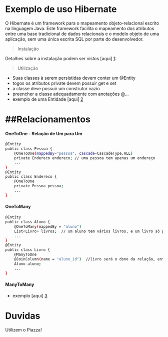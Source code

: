 Exemplo de uso Hibernate
=========

O Hibernate é um framework para o mapeamento objeto-relacional escrito na linguagem Java. Este framework facilita o mapeamento dos atributos entre uma base tradicional de dados relacionais e o modelo objeto de uma aplicação, sem uma única escrita SQL por parte do desenvolvedor.

> Instalação

Detalhes sobre a instalação podem ser vistos [aqui] [1]:


> Utilização

- Suas classes à serem persistidas devem conter um @Entity
- togos os atributos private devem possuir get e set
- a classe deve possuir um construtor vazio
- preencher a classe adequadamente com anotações @...
- exemplo de uma Entidade [aqui] [2]

##Relacionamentos
===========================================

#### OneToOne - Relação de Um para Um

           
           
```sh 
@Entity
public class Pessoa {
    @OneToOne(mappedBy="pessoa", cascade=CascadeType.ALL)
    private Endereco endereco; // uma pessoa tem apenas um endereço
    ...
} 
@Entity
public class Endereco {
    @OneToOne
    private Pessoa pessoa;
    ...
}
```

#### OneToMany
```sh
@Entity
public class Aluno {
    @OneToMany(mappedBy = "aluno")  
    List<Livro> livros;  // um aluno tem vários livros, e um livro só pode pertencer a um aluno
    ...
}
@Entity
public class Livro {
    @ManyToOne  
    @JoinColumn(name = "aluno_id")  //livro será o dono da relação, então na tabela Livro terá a coluna aluno_id
    Aluno aluno;
    ...
}
```

#### ManyToMany 
- exemplo [aqui] [3]

Duvidas
=========
Utilizem o Piazza!





[1]:http://www.playframework.com/documentation/2.1.0/JavaJPA
[2]:https://github.com/marcosvcp/si1-examples/blob/master/app/models/Autor.java
[3]:https://github.com/marcosvcp/si1-examples/blob/master/app/models/Autor.java#L35

